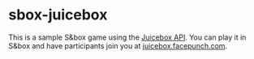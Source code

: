 # sbox-juicebox

This is a sample S&box game using the [Juicebox API](https://github.com/Facepunch/sbox-juicebox-api). You can play it in S&box and have participants join you at [juicebox.facepunch.com](https://juicebox.facepunch.com).
